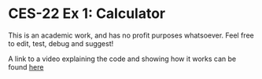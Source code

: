 # CES-22 Ex 1: Calculator

This is an academic work, and has no profit purposes whatsoever. Feel free to edit, test, debug and suggest!

A link to a video explaining the code and showing how it works can be found [here](https://youtu.be/im0fAqywQYk)